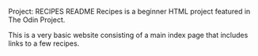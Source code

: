 Project: RECIPES README
Recipes is a beginner HTML project featured in The Odin Project.

This is a very basic website consisting of a main index page that includes links to a few recipes. 
